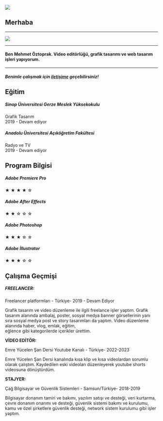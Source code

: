 ![](https://mli6kltqke4q.i.optimole.com/w:446/h:594/q:mauto/f:best/https://mehmetoztoprak.com/wp-content/uploads/2023/09/IMG_20221118_163146-Kopya-scaled.jpg)

## Merhaba

___

![](https://mli6kltqke4q.i.optimole.com/w:70/h:23/q:mauto/f:best/https://mehmetoztoprak.com/wp-content/uploads/2016/03/home_freelancer_sep2.png)

___

#### Ben Mehmet Öztoprak. Video editörlüğü, grafik tasarımı ve web tasarım işleri yapıyorum.

___

##### Benimle çalışmak için [iletişime](https://mehmetoztoprak.com/iletisim/) geçebilirsiniz!

## Eğitim

##### **Sinop Üniversitesi Gerze Meslek Yüksekokulu**

Grafik Tasarım  
2019 - Devam ediyor

##### **Anadolu Üniversitesi Açıköğretim Fakültesi** 

Radyo ve TV  
2019 - Devam ediyor

## Program Bilgisi

##### Adobe Premiere Pro

★ ★ ★ ★ ☆

##### Adobe After Effects

★ ★ ☆ ☆ ☆

##### Adobe Photoshop

★ ★ ★ ☆ ☆

##### Adobe İllustrator

★ ★ ★ ☆ ☆

## Çalışma Geçmişi

##### **FREELANCER:**

Freelancer platformları - Türkiye- 2019 - Devam Ediyor

Grafik tasarım ve video düzenleme ile ilgili freelance işler yaptım. Grafik tasarım alanında ambalaj, poster, sosyal medya banner görsellerinin yanı sıra sosyal medya post ve story tasarımları da yaptım. Video düzenleme alanında haber, vlog, emlak, eğitim,  
eğlence gibi kategorilerde içerikler ürettim.

**VİDEO EDİTÖR:**

Emre Yücelen Şan Dersi Youtube Kanalı - Türkiye- 2022-2023

Emre Yücelen Şan Dersi kanalında kısa klip ve kısa videolardan sorumlu olarak çalıştım. Kaydedilen eski videoları düzenleyerek youtube shorts videosuna dönüştürdüm.

**STAJYER:**

Çağ Bilgisayar ve Güvenlik Sistemleri - Samsun/Türkiye- 2018-2019

Bilgisayar donanım tamiri ve bakımı, yazılım satışı ve desteği, veri kurtarma, çevre donanım onarımı ve desteği, güvenlik sistemi bakımı ve kurulumu, kamu ve özel şirketlere güvenlik desteği, network sistem kurulumu gibi işler yaptım.